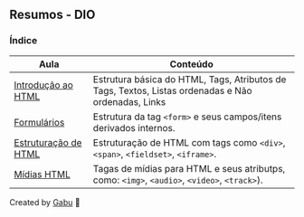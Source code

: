 ## Resumos - DIO <HTML5>

### Índice
|Aula|Conteúdo|
|---|---|
|[Introdução ao HTML](https://github.com/gabrielbasto/dio-resumos-html/blob/main/Aulas/Aula%2001%20-%20Introdu%C3%A7%C3%A3o%20ao%20HTML.md)|Estrutura básica do HTML, Tags, Atributos de Tags, Textos, Listas ordenadas e Não ordenadas, Links|
|[Formulários](https://github.com/gabrielbasto/dio-resumos-html/blob/main/Aulas/Aula%2002%20-%20Formularios.md)|Estrutura da tag ```<form>``` e seus campos/itens derivados internos.|
|[Estruturação de HTML](https://github.com/gabrielbasto/dio-resumos-html/blob/main/Aulas/Aula%2003%20-%20Estruturando%20HTML.md)|Estruturação de HTML com tags como ```<div>```, ```<span>```, ```<fieldset>```, ```<iframe>```.|
|[Mídias HTML](https://github.com/gabrielbasto/dio-resumos-html/blob/main/Aulas/Aula%2004%20-%20Midias%20HTML.md)|Tagas de mídias para HTML e seus atributps, como: ```<img>```, ```<audio>```, ```<video>```, ```<track>```).|

Created by [Gabu](https://www.github.com/gabrielbasto) 👾
